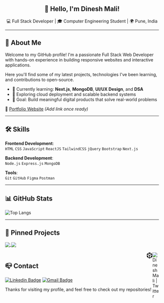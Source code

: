 <!-- Profile Header -->
<h2 align="center">👋 Hello, I'm Dinesh Mali!</h2>
<p align="center">💻 Full Stack Developer | 🎓 Computer Engineering Student | 🌍 Pune, India</p>

---

## 🚀 About Me

Welcome to my GitHub profile! I'm a passionate Full Stack Web Developer with hands-on experience in building responsive websites and interactive applications.

Here you'll find some of my latest projects, technologies I've been learning, and contributions to open-source.

- 🌱 Currently learning: **Next.js**, **MongoDB**, **UI/UX Design**, and **DSA**
- 🧠 Exploring cloud deployment and scalable backend systems
- 🎯 Goal: Build meaningful digital products that solve real-world problems

🔗 [Portfolio Website](#) *(Add link once ready)*

---

## 🛠️ Skills

**Frontend Development**:  
`HTML` `CSS` `JavaScript` `ReactJS` `TailwindCSS` `jQuery` `Bootstrap` `Next.js`

**Backend Development**:  
`Node.js` `Express.js` `MongoDB`

**Tools**:  
`Git` `GitHub` `Figma` `Postman`

---

## 📊 GitHub Stats

![Top Langs](https://github-readme-stats.vercel.app/api/top-langs/?username=OFFICIALNITIN&layout=compact)


---

## 📌 Pinned Projects
<a href="https://github.com/Dmali1686/TO-DO-Application">
  <img align="center" src="https://github-readme-stats.vercel.app/api/pin/?username=Dmali1686&repo=TO-DO-Application&theme=buefy" />
</a>
<a href="https://github.com/Dmali1686/kanban-ui">
  <img align="center" src="https://github-readme-stats.vercel.app/api/pin/?username=Dmali1686&repo=kanban-ui&theme=buefy" />
</a>

<br />
<br />

<!-- 🔗 Social Icons (Right-Aligned) -->
<a href="https://twitter.com/YOUR_HANDLE">
  <img align="right" alt="Dinesh Mali | Twitter" width="21px" src="https://raw.githubusercontent.com/anuraghazra/anuraghazra/master/assets/twitter.svg" />
</a>
<a href="https://codesandbox.io/u/YOUR_USERNAME">
  <img align="right" alt="Dinesh Mali | CodeSandbox" width="20px" src="https://raw.githubusercontent.com/anuraghazra/anuraghazra/master/assets/codesandbox.svg" />
</a> 


## 📪 Contact

[![Linkedin Badge](https://img.shields.io/badge/-LinkedIn-blue?style=flat-square&logo=Linkedin&logoColor=white&link=https://www.linkedin.com/in/dinesh-mali-552570227/)](https://www.linkedin.com/in/dinesh-mali-552570227/)
[![Gmail Badge](https://img.shields.io/badge/-Gmail-c14438?style=flat-square&logo=Gmail&logoColor=white&link=mailto:dineshdattatraymali@gmail.com)](mailto:dineshdattatraymali@gmail.com)


Thanks for visiting my profile, and feel free to check out my repositories! 
